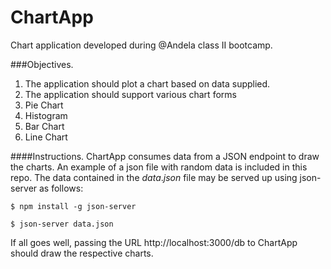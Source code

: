 # ChartApp
Chart application developed during @Andela class II bootcamp.

###Objectives.
1. The application should plot a chart based on data supplied.
2. The application should support various chart forms
  1. Pie Chart
  2. Histogram
  3. Bar Chart
  4. Line Chart


####Instructions.
ChartApp consumes data from a JSON endpoint to draw the charts.
An example of a json file with random data is included in this repo. The data
contained in the _data_._json_ file may be served up using json-server as follows:
```
$ npm install -g json-server
```
```
$ json-server data.json
```
If all goes well, passing the URL http://localhost:3000/db to ChartApp should draw the respective charts.
